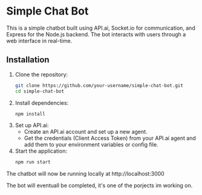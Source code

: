 # Simple Chat Bot

This is a simple chatbot built using API.ai, Socket.io for communication, and Express for the Node.js backend. The bot interacts with users through a web interface in real-time.

## Installation

1. Clone the repository:
   ```bash
   git clone https://github.com/your-username/simple-chat-bot.git
   cd simple-chat-bot
   ```
2. Install dependencies:
	```bash
	npm install
	```
3. Set up API.ai:
	- Create an API.ai account and set up a new agent.
	- Get the credentials (Client Access Token) from your API.ai agent and add them to your environment variables or config file.
4. Start the application:
	```bash
	npm run start
	```

The chatbot will now be running locally at http://localhost:3000

The bot will eventuall be completed, it's one of the porjects im working on.
